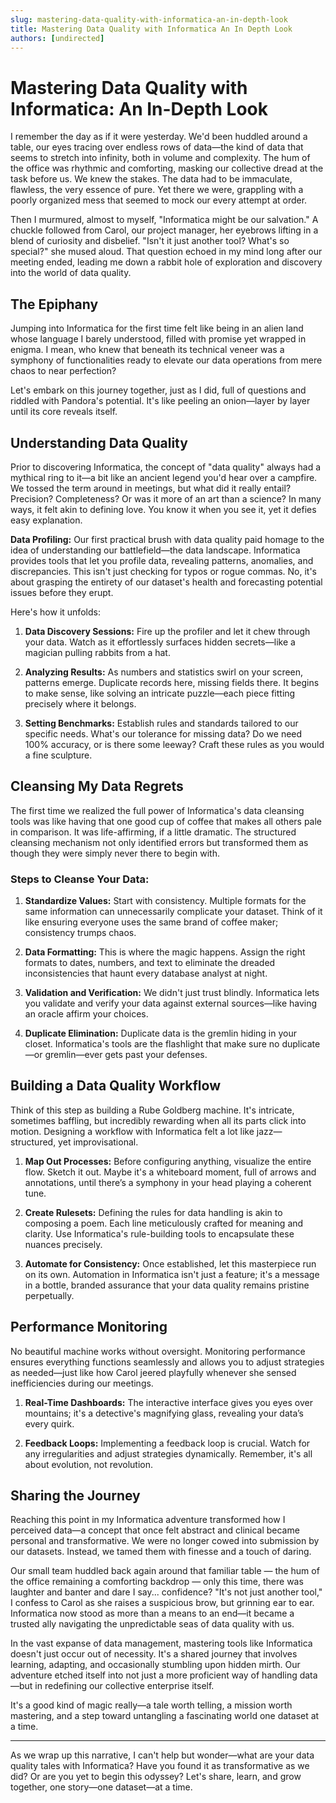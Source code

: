 ```yaml
---
slug: mastering-data-quality-with-informatica-an-in-depth-look
title: Mastering Data Quality with Informatica An In Depth Look
authors: [undirected]
---
```



# Mastering Data Quality with Informatica: An In-Depth Look

I remember the day as if it were yesterday. We'd been huddled around a table, our eyes tracing over endless rows of data—the kind of data that seems to stretch into infinity, both in volume and complexity. The hum of the office was rhythmic and comforting, masking our collective dread at the task before us. We knew the stakes. The data had to be immaculate, flawless, the very essence of pure. Yet there we were, grappling with a poorly organized mess that seemed to mock our every attempt at order.

Then I murmured, almost to myself, "Informatica might be our salvation." A chuckle followed from Carol, our project manager, her eyebrows lifting in a blend of curiosity and disbelief. "Isn't it just another tool? What's so special?" she mused aloud. That question echoed in my mind long after our meeting ended, leading me down a rabbit hole of exploration and discovery into the world of data quality.

## The Epiphany

Jumping into Informatica for the first time felt like being in an alien land whose language I barely understood, filled with promise yet wrapped in enigma. I mean, who knew that beneath its technical veneer was a symphony of functionalities ready to elevate our data operations from mere chaos to near perfection?

Let's embark on this journey together, just as I did, full of questions and riddled with Pandora's potential. It's like peeling an onion—layer by layer until its core reveals itself. 

## Understanding Data Quality

Prior to discovering Informatica, the concept of "data quality" always had a mythical ring to it—a bit like an ancient legend you'd hear over a campfire. We tossed the term around in meetings, but what did it really entail? Precision? Completeness? Or was it more of an art than a science? In many ways, it felt akin to defining love. You know it when you see it, yet it defies easy explanation.

**Data Profiling:** Our first practical brush with data quality paid homage to the idea of understanding our battlefield—the data landscape. Informatica provides tools that let you profile data, revealing patterns, anomalies, and discrepancies. This isn't just checking for typos or rogue commas. No, it's about grasping the entirety of our dataset's health and forecasting potential issues before they erupt.

Here's how it unfolds:

1. **Data Discovery Sessions:** Fire up the profiler and let it chew through your data. Watch as it effortlessly surfaces hidden secrets—like a magician pulling rabbits from a hat.

2. **Analyzing Results:** As numbers and statistics swirl on your screen, patterns emerge. Duplicate records here, missing fields there. It begins to make sense, like solving an intricate puzzle—each piece fitting precisely where it belongs.

3. **Setting Benchmarks:** Establish rules and standards tailored to our specific needs. What's our tolerance for missing data? Do we need 100% accuracy, or is there some leeway? Craft these rules as you would a fine sculpture.

## Cleansing My Data Regrets

The first time we realized the full power of Informatica's data cleansing tools was like having that one good cup of coffee that makes all others pale in comparison. It was life-affirming, if a little dramatic. The structured cleansing mechanism not only identified errors but transformed them as though they were simply never there to begin with.

### Steps to Cleanse Your Data:

1. **Standardize Values:** Start with consistency. Multiple formats for the same information can unnecessarily complicate your dataset. Think of it like ensuring everyone uses the same brand of coffee maker; consistency trumps chaos.

2. **Data Formatting:** This is where the magic happens. Assign the right formats to dates, numbers, and text to eliminate the dreaded inconsistencies that haunt every database analyst at night. 

3. **Validation and Verification:** We didn't just trust blindly. Informatica lets you validate and verify your data against external sources—like having an oracle affirm your choices.

4. **Duplicate Elimination:** Duplicate data is the gremlin hiding in your closet. Informatica's tools are the flashlight that make sure no duplicate—or gremlin—ever gets past your defenses.

## Building a Data Quality Workflow

Think of this step as building a Rube Goldberg machine. It's intricate, sometimes baffling, but incredibly rewarding when all its parts click into motion. Designing a workflow with Informatica felt a lot like jazz—structured, yet improvisational.

1. **Map Out Processes:** Before configuring anything, visualize the entire flow. Sketch it out. Maybe it's a whiteboard moment, full of arrows and annotations, until there’s a symphony in your head playing a coherent tune. 

2. **Create Rulesets:** Defining the rules for data handling is akin to composing a poem. Each line meticulously crafted for meaning and clarity. Use Informatica's rule-building tools to encapsulate these nuances precisely.

3. **Automate for Consistency:** Once established, let this masterpiece run on its own. Automation in Informatica isn't just a feature; it's a message in a bottle, branded assurance that your data quality remains pristine perpetually.

## Performance Monitoring

No beautiful machine works without oversight. Monitoring performance ensures everything functions seamlessly and allows you to adjust strategies as needed—just like how Carol jeered playfully whenever she sensed inefficiencies during our meetings. 

1. **Real-Time Dashboards:** The interactive interface gives you eyes over mountains; it's a detective's magnifying glass, revealing your data’s every quirk.

2. **Feedback Loops:** Implementing a feedback loop is crucial. Watch for any irregularities and adjust strategies dynamically. Remember, it's all about evolution, not revolution.

## Sharing the Journey

Reaching this point in my Informatica adventure transformed how I perceived data—a concept that once felt abstract and clinical became personal and transformative. We were no longer cowed into submission by our datasets. Instead, we tamed them with finesse and a touch of daring.

Our small team huddled back again around that familiar table — the hum of the office remaining a comforting backdrop — only this time, there was laughter and banter and dare I say... confidence? "It's not just another tool," I confess to Carol as she raises a suspicious brow, but grinning ear to ear. Informatica now stood as more than a means to an end—it became a trusted ally navigating the unpredictable seas of data quality with us.

In the vast expanse of data management, mastering tools like Informatica doesn't just occur out of necessity. It's a shared journey that involves learning, adapting, and occasionally stumbling upon hidden mirth. Our adventure etched itself into not just a more proficient way of handling data—but in redefining our collective enterprise itself.

It's a good kind of magic really—a tale worth telling, a mission worth mastering, and a step toward untangling a fascinating world one dataset at a time.

---

As we wrap up this narrative, I can't help but wonder—what are your data quality tales with Informatica? Have you found it as transformative as we did? Or are you yet to begin this odyssey? Let's share, learn, and grow together, one story—one dataset—at a time.